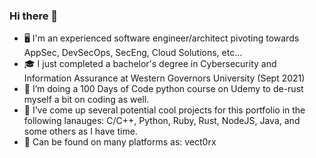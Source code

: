 ### Hi there 👋
- 🖥️ I'm an experienced software engineer/architect pivoting towards AppSec, DevSecOps, SecEng, Cloud Solutions, etc...
- 🎓 I just completed a bachelor's degree in Cybersecurity and Information Assurance at Western Governors University (Sept 2021)
- 🌱 I’m doing a 100 Days of Code python course on Udemy to de-rust myself a bit on coding as well.
- 🔭 I’ve come up several potential cool projects for this portfolio in the following lanauges: C/C++, Python, Ruby, Rust, NodeJS, Java, and some others as I have time.
- 💬 Can be found on many platforms as: vect0rx
